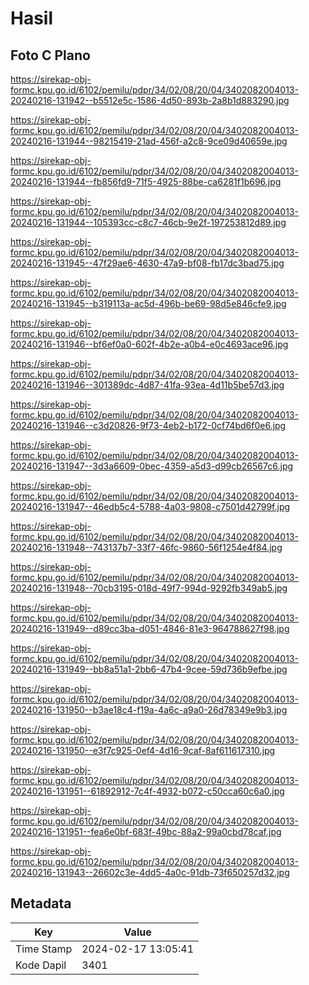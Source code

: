 # Hasil

## Foto C Plano

https://sirekap-obj-formc.kpu.go.id/6102/pemilu/pdpr/34/02/08/20/04/3402082004013-20240216-131942--b5512e5c-1586-4d50-893b-2a8b1d883290.jpg

https://sirekap-obj-formc.kpu.go.id/6102/pemilu/pdpr/34/02/08/20/04/3402082004013-20240216-131944--98215419-21ad-456f-a2c8-9ce09d40659e.jpg

https://sirekap-obj-formc.kpu.go.id/6102/pemilu/pdpr/34/02/08/20/04/3402082004013-20240216-131944--fb856fd9-71f5-4925-88be-ca6281f1b696.jpg

https://sirekap-obj-formc.kpu.go.id/6102/pemilu/pdpr/34/02/08/20/04/3402082004013-20240216-131944--105393cc-c8c7-46cb-9e2f-197253812d89.jpg

https://sirekap-obj-formc.kpu.go.id/6102/pemilu/pdpr/34/02/08/20/04/3402082004013-20240216-131945--47f29ae6-4630-47a9-bf08-fb17dc3bad75.jpg

https://sirekap-obj-formc.kpu.go.id/6102/pemilu/pdpr/34/02/08/20/04/3402082004013-20240216-131945--b319113a-ac5d-496b-be69-98d5e846cfe9.jpg

https://sirekap-obj-formc.kpu.go.id/6102/pemilu/pdpr/34/02/08/20/04/3402082004013-20240216-131946--bf6ef0a0-602f-4b2e-a0b4-e0c4693ace96.jpg

https://sirekap-obj-formc.kpu.go.id/6102/pemilu/pdpr/34/02/08/20/04/3402082004013-20240216-131946--301389dc-4d87-41fa-93ea-4d11b5be57d3.jpg

https://sirekap-obj-formc.kpu.go.id/6102/pemilu/pdpr/34/02/08/20/04/3402082004013-20240216-131946--c3d20826-9f73-4eb2-b172-0cf74bd6f0e6.jpg

https://sirekap-obj-formc.kpu.go.id/6102/pemilu/pdpr/34/02/08/20/04/3402082004013-20240216-131947--3d3a6609-0bec-4359-a5d3-d99cb26567c6.jpg

https://sirekap-obj-formc.kpu.go.id/6102/pemilu/pdpr/34/02/08/20/04/3402082004013-20240216-131947--46edb5c4-5788-4a03-9808-c7501d42799f.jpg

https://sirekap-obj-formc.kpu.go.id/6102/pemilu/pdpr/34/02/08/20/04/3402082004013-20240216-131948--743137b7-33f7-46fc-9860-56f1254e4f84.jpg

https://sirekap-obj-formc.kpu.go.id/6102/pemilu/pdpr/34/02/08/20/04/3402082004013-20240216-131948--70cb3195-018d-49f7-994d-9292fb349ab5.jpg

https://sirekap-obj-formc.kpu.go.id/6102/pemilu/pdpr/34/02/08/20/04/3402082004013-20240216-131949--d89cc3ba-d051-4846-81e3-964788627f98.jpg

https://sirekap-obj-formc.kpu.go.id/6102/pemilu/pdpr/34/02/08/20/04/3402082004013-20240216-131949--bb8a51a1-2bb6-47b4-9cee-59d736b9efbe.jpg

https://sirekap-obj-formc.kpu.go.id/6102/pemilu/pdpr/34/02/08/20/04/3402082004013-20240216-131950--b3ae18c4-f19a-4a6c-a9a0-26d78349e9b3.jpg

https://sirekap-obj-formc.kpu.go.id/6102/pemilu/pdpr/34/02/08/20/04/3402082004013-20240216-131950--e3f7c925-0ef4-4d16-9caf-8af611617310.jpg

https://sirekap-obj-formc.kpu.go.id/6102/pemilu/pdpr/34/02/08/20/04/3402082004013-20240216-131951--61892912-7c4f-4932-b072-c50cca60c6a0.jpg

https://sirekap-obj-formc.kpu.go.id/6102/pemilu/pdpr/34/02/08/20/04/3402082004013-20240216-131951--fea6e0bf-683f-49bc-88a2-99a0cbd78caf.jpg

https://sirekap-obj-formc.kpu.go.id/6102/pemilu/pdpr/34/02/08/20/04/3402082004013-20240216-131943--26602c3e-4dd5-4a0c-91db-73f650257d32.jpg


## Metadata

| Key        | Value               |
| ---------- | ------------------- |
| Time Stamp | 2024-02-17 13:05:41 |
| Kode Dapil | 3401                |



